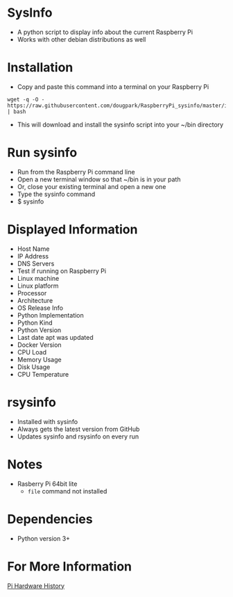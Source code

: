 # SysInfo
* A python script to display info about the current Raspberry Pi
* Works with other debian distributions as well

# Installation
* Copy and paste this command into a terminal on your Raspberry Pi
```
wget -q -O - https://raw.githubusercontent.com/dougpark/RaspberryPi_sysinfo/master/install.sh | bash
```
* This will download and install the sysinfo script into your ~/bin directory

# Run sysinfo
* Run from the Raspberry Pi command line
* Open a new terminal window so that ~/bin is in your path
* Or, close your existing terminal and open a new one
* Type the sysinfo command
* $ sysinfo

# Displayed Information
* Host Name
* IP Address
* DNS Servers
* Test if running on Raspberry Pi
* Linux machine
* Linux platform
* Processor
* Architecture
* OS Release Info
* Python Implementation
* Python Kind
* Python Version
* Last date apt was updated
* Docker Version
* CPU Load
* Memory Usage
* Disk Usage
* CPU Temperature

# rsysinfo
* Installed with sysinfo
* Always gets the latest version from GitHub
* Updates sysinfo and rsysinfo on every run


# Notes
* Rasberry Pi 64bit lite 
    * ```file``` command not installed

# Dependencies
* Python version 3+

# For More Information
[Pi Hardware History](https://elinux.org/RPi_HardwareHistory)
